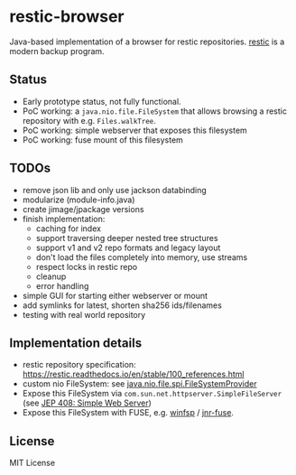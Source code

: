 # restic-browser

Java-based implementation of a browser for restic repositories.
[restic](https://restic.net/) is a modern backup program.

## Status

* Early prototype status, not fully functional.
* PoC working: a `java.nio.file.FileSystem` that allows browsing a restic repository with e.g. `Files.walkTree`.
* PoC working: simple webserver that exposes this filesystem
* PoC working: fuse mount of this filesystem

## TODOs

* remove json lib and only use jackson databinding
* modularize (module-info.java)
* create jimage/jpackage versions
* finish implementation:
  * caching for index
  * support traversing deeper nested tree structures
  * support v1 and v2 repo formats and legacy layout
  * don't load the files completely into memory, use streams
  * respect locks in restic repo
  * cleanup
  * error handling
* simple GUI for starting either webserver or mount
* add symlinks for latest, shorten sha256 ids/filenames
* testing with real world repository

## Implementation details

* restic repository specification: <https://restic.readthedocs.io/en/stable/100_references.html>
* custom nio FileSystem: see [java.nio.file.spi.FileSystemProvider](https://docs.oracle.com/en/java/javase/21/docs/api/java.base/java/nio/file/spi/FileSystemProvider.html)
* Expose this FileSystem via `com.sun.net.httpserver.SimpleFileServer`
  (see [JEP 408: Simple Web Server](https://openjdk.org/jeps/408))
* Expose this FileSystem with FUSE, e.g. [winfsp](https://winfsp.dev/doc/Known-File-Systems/)
  / [jnr-fuse](https://github.com/SerCeMan/jnr-fuse).

## License

MIT License
